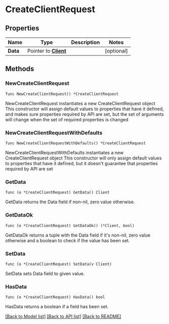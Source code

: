 # CreateClientRequest

## Properties

Name | Type | Description | Notes
------------ | ------------- | ------------- | -------------
**Data** | Pointer to [**Client**](Client.md) |  | [optional] 

## Methods

### NewCreateClientRequest

`func NewCreateClientRequest() *CreateClientRequest`

NewCreateClientRequest instantiates a new CreateClientRequest object
This constructor will assign default values to properties that have it defined,
and makes sure properties required by API are set, but the set of arguments
will change when the set of required properties is changed

### NewCreateClientRequestWithDefaults

`func NewCreateClientRequestWithDefaults() *CreateClientRequest`

NewCreateClientRequestWithDefaults instantiates a new CreateClientRequest object
This constructor will only assign default values to properties that have it defined,
but it doesn't guarantee that properties required by API are set

### GetData

`func (o *CreateClientRequest) GetData() Client`

GetData returns the Data field if non-nil, zero value otherwise.

### GetDataOk

`func (o *CreateClientRequest) GetDataOk() (*Client, bool)`

GetDataOk returns a tuple with the Data field if it's non-nil, zero value otherwise
and a boolean to check if the value has been set.

### SetData

`func (o *CreateClientRequest) SetData(v Client)`

SetData sets Data field to given value.

### HasData

`func (o *CreateClientRequest) HasData() bool`

HasData returns a boolean if a field has been set.


[[Back to Model list]](../README.md#documentation-for-models) [[Back to API list]](../README.md#documentation-for-api-endpoints) [[Back to README]](../README.md)


